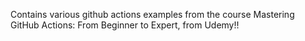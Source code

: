 Contains various github actions examples from the course Mastering GitHub Actions: From Beginner to Expert, from Udemy!!
